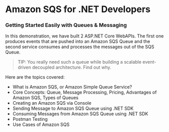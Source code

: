 # Amazon SQS for .NET Developers
### Getting Started Easily with Queues & Messaging

In this demonstration, we have built 2 ASP.NET Core WebAPIs. The first one produces events that are pushed into an Amazon SQS Queue and the second service consumes and processes the messages out of the SQS Queue.

> TIP: You really need such a queue while building a scalable event-driven decoupled architecture. Find out why.

Here are the topics covered:

- What is Amazon SQS, or Amazon Simple Queue Service?
- Core Concepts: Queue, Message Processing, Pricing, Advantages of Amazon SQS, Types of Queues
- Creating an Amazon SQS via Console
- Sending Message to Amazon SQS Queue using .NET SDK
- Consuming Messages from Amazon SQS Queue using .NET SDK
- Postman Testing
- Use Cases of Amazon SQS

